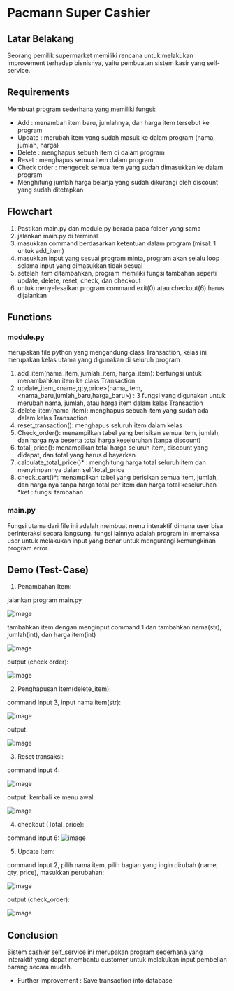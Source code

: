 # Pacmann Super Cashier
## Latar Belakang
Seorang pemilik supermarket memiliki rencana untuk melakukan improvement terhadap bisnisnya, yaitu pembuatan sistem kasir yang self-service.

## Requirements
Membuat program sederhana yang memiliki fungsi:
- Add : menambah item baru, jumlahnya, dan harga item tersebut ke program
- Update : merubah item yang sudah masuk ke dalam program (nama, jumlah, harga)
- Delete : menghapus sebuah item di dalam program
- Reset : menghapus semua item dalam program
- Check order : mengecek semua item yang sudah dimasukkan ke dalam program
- Menghitung jumlah harga belanja yang sudah dikurangi oleh discount yang sudah ditetapkan

## Flowchart
1. Pastikan main.py dan module.py berada pada folder yang sama
2. jalankan main.py di terminal
3. masukkan command berdasarkan ketentuan dalam program (misal: 1 untuk add_item)
4. masukkan input yang sesuai program minta, program akan selalu loop selama input yang dimasukkan tidak sesuai
5. setelah item ditambahkan, program memiliki fungsi tambahan seperti update, delete, reset, check, dan checkout
6. untuk menyelesaikan program command exit(0) atau checkout(6) harus dijalankan

## Functions
### module.py
merupakan file python yang mengandung class Transaction, kelas ini merupakan kelas utama yang digunakan di seluruh program
1. add_item(nama_item, jumlah_item, harga_item): berfungsi untuk menambahkan item ke class Transaction
2. update_item_<name,qty,price>(nama_item, <nama_baru,jumlah_baru,harga_baru>) : 3 fungsi yang digunakan untuk merubah nama, jumlah, atau harga item dalam kelas Transaction
3. delete_item(nama_item): menghapus sebuah item yang sudah ada dalam kelas Transaction
4. reset_transaction(): menghapus seluruh item dalam kelas
5. Check_order(): menampilkan tabel yang berisikan semua item, jumlah, dan harga nya beserta total harga keseluruhan (tanpa discount)
6. total_price(): menampilkan total harga seluruh item, discount yang didapat, dan total yang harus dibayarkan
7. calculate_total_price()* : menghitung harga total seluruh item dan menyimpannya dalam self.total_price
8. check_cart()*: menampilkan tabel yang berisikan semua item, jumlah, dan harga nya tanpa harga total per item dan harga total keseluruhan
*ket : fungsi tambahan

### main.py
Fungsi utama dari file ini adalah membuat menu interaktif dimana user bisa berinteraksi secara langsung. fungsi lainnya adalah program ini memaksa user untuk melakukan input yang benar untuk mengurangi kemungkinan program error.

## Demo (Test-Case)
1. Penambahan Item:

jalankan program main.py

![image](https://github.com/user-attachments/assets/f66f5979-49dd-4e3b-8456-397db9c473d3)

tambahkan item dengan menginput command 1 dan tambahkan nama(str), jumlah(int), dan harga item(int)

![image](https://github.com/user-attachments/assets/2cf20f9b-59fd-455e-82e8-97a72c3af95b)

output (check order):

![image](https://github.com/user-attachments/assets/749ce9df-0fe2-4cea-9810-92b8c7ba0fc9)

2. Penghapusan Item(delete_item):

command input 3, input nama item(str):

![image](https://github.com/user-attachments/assets/679a8e0f-fc62-42ac-b78a-2db7eac64c36)

output:

![image](https://github.com/user-attachments/assets/a1e10347-f75b-415f-b859-05acb89185f1)

3. Reset transaksi:

command input 4:

![image](https://github.com/user-attachments/assets/5cbfcf9d-15b9-45b2-9763-c435cdbdd914)

output:
kembali ke menu awal:

![image](https://github.com/user-attachments/assets/4613a38f-1bd5-42f2-be9c-6b720cd5d49c)

4. checkout (Total_price):

command input 6:
![image](https://github.com/user-attachments/assets/823d07a1-988a-49cc-97a8-7e04dded6a06)

5. Update Item:

command input 2, pilih nama item, pilih bagian yang ingin dirubah (name, qty, price), masukkan perubahan:

![image](https://github.com/user-attachments/assets/59558b9d-6864-48ef-8678-a85738e46200)

output (check_order):

![image](https://github.com/user-attachments/assets/8246bb68-81ac-43b7-adbf-12baa18ea6cb)


## Conclusion
Sistem cashier self_service ini merupakan program sederhana yang interaktif yang dapat membantu customer untuk melakukan input pembelian barang secara mudah.

- Further improvement : Save transaction into database
